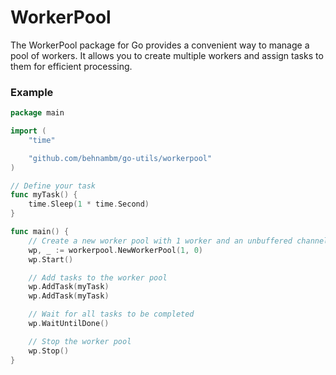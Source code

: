 # WorkerPool 

The WorkerPool package for Go provides a convenient way to manage a pool of workers. It allows you to create multiple
workers and assign tasks to them for efficient processing.

### Example 

```go
package main

import (
	"time"

	"github.com/behnambm/go-utils/workerpool"
)

// Define your task
func myTask() {
	time.Sleep(1 * time.Second)
}

func main() {
	// Create a new worker pool with 1 worker and an unbuffered channel
	wp, _ := workerpool.NewWorkerPool(1, 0) 
	wp.Start()

	// Add tasks to the worker pool
	wp.AddTask(myTask)
	wp.AddTask(myTask)

	// Wait for all tasks to be completed
	wp.WaitUntilDone()

	// Stop the worker pool
	wp.Stop()
}
```